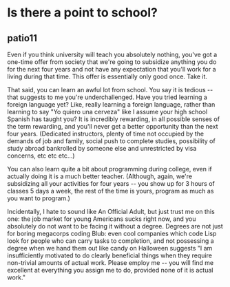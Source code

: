 # Is there a point to school?

## patio11

Even if you think university will teach you absolutely nothing, you've got a one-time offer from society that we're going to subsidize anything you do for the next four years and not have any expectation that you'll work for a living during that time. This offer is essentially only good once. Take it.

That said, you can learn an awful lot from school. You say it is tedious -- that suggests to me you're underchallenged. Have you tried learning a foreign language yet? Like, really learning a foreign language, rather than learning to say "Yo quiero una cerveza" like I assume your high school Spanish has taught you? It is incredibly rewarding, in all possible senses of the term rewarding, and you'll never get a better opportunity than the next four years. (Dedicated instructors, plenty of time not occupied by the demands of job and family, social push to complete studies, possibility of study abroad bankrolled by someone else and unrestricted by visa concerns, etc etc etc...)

You can also learn quite a bit about programming during college, even if actually doing it is a much better teacher. (Although, again, we're subsidizing all your activities for four years -- you show up for 3 hours of classes 5 days a week, the rest of the time is yours, program as much as you want to program.)

Incidentally, I hate to sound like An Official Adult, but just trust me on this one: the job market for young Americans sucks right now, and you absolutely do not want to be facing it without a degree. Degrees are not just for boring megacorps coding Blub: even cool companies which code Lisp look for people who can carry tasks to completion, and not possessing a degree when we hand them out like candy on Halloween suggests "I am insufficiently motivated to do clearly beneficial things when they require non-trivial amounts of actual work. Please employ me -- you will find me excellent at everything you assign me to do, provided none of it is actual work." 
